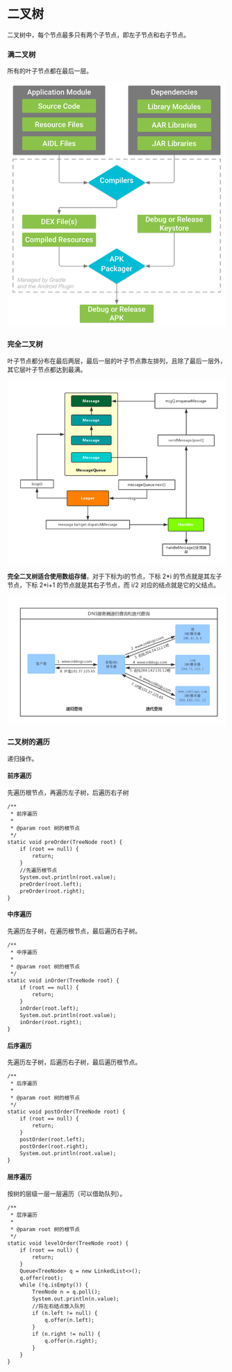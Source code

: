 # 二叉树

二叉树中，每个节点最多只有两个子节点，即左子节点和右子节点。

### 满二叉树

所有的叶子节点都在最后一层。

![&#x6EE1;&#x4E8C;&#x53C9;&#x6811;&#x793A;&#x4F8B;](../../../.gitbook/assets/image%20%2828%29.png)

### 完全二叉树

叶子节点都分布在最后两层，最后一层的叶子节点靠左排列，且除了最后一层外，其它层叶子节点都达到最满。

![&#x5B8C;&#x5168;&#x4E8C;&#x53C9;&#x6811;&#x793A;&#x4F8B;](../../../.gitbook/assets/image%20%2833%29.png)

**完全二叉树适合使用数组存储**，对于下标为i的节点，下标 2\*i 的节点就是其左子节点，下标 2\*i+1 的节点就是其右子节点，而 i/2 对应的结点就是它的父结点。

![&#x7528;&#x6570;&#x7EC4;&#x5B58;&#x50A8;&#x4E8C;&#x53C9;&#x6811;](../../../.gitbook/assets/image%20%2835%29.png)

### 二叉树的遍历

递归操作。

#### 前序遍历

先遍历根节点，再遍历左子树，后遍历右子树

```text
/**
 * 前序遍历
 *
 * @param root 树的根节点
 */
static void preOrder(TreeNode root) {
    if (root == null) {
        return;
    }
    //先遍历根节点
    System.out.println(root.value);
    preOrder(root.left);
    preOrder(root.right);
}
```

#### 中序遍历

先遍历左子树，在遍历根节点，最后遍历右子树。

```text
/**
 * 中序遍历
 *
 * @param root 树的根节点
 */
static void inOrder(TreeNode root) {
    if (root == null) {
        return;
    }
    inOrder(root.left);
    System.out.println(root.value);
    inOrder(root.right);
}
```

#### 后序遍历

先遍历左子树，后遍历右子树，最后遍历根节点。

```text
/**
 * 后序遍历
 *
 * @param root 树的根节点
 */
static void postOrder(TreeNode root) {
    if (root == null) {
        return;
    }
    postOrder(root.left);
    postOrder(root.right);
    System.out.println(root.value);
}
```

#### 层序遍历

按树的层级一层一层遍历（可以借助队列）。

```text
/**
 * 层序遍历
 *
 * @param root 树的根节点
 */
static void levelOrder(TreeNode root) {
    if (root == null) {
        return;
    }  
    Queue<TreeNode> q = new LinkedList<>();
    q.offer(root);
    while (!q.isEmpty()) {
        TreeNode n = q.poll();
        System.out.println(n.value);
        //将左右结点放入队列
        if (n.left != null) {
            q.offer(n.left);
        }
        if (n.right != null) {
            q.offer(n.right);
        }
    }
}
```



